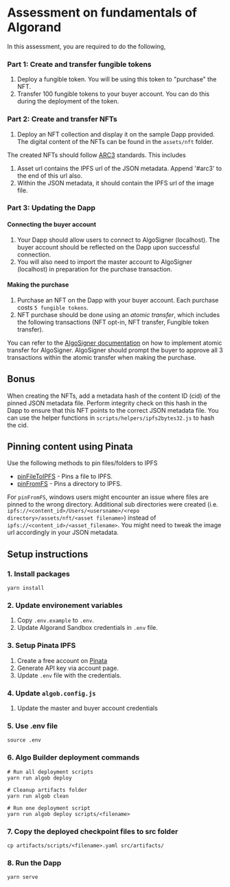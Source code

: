 # Assessment on fundamentals of Algorand

In this assessment, you are required to do the following, 

### Part 1: Create and transfer fungible tokens
1. Deploy a fungible token. You will be using this token to "purchase" the NFT.
2. Transfer 100 fungible tokens to your buyer account. You can do this during the deployment of the token.

### Part 2: Create and transfer NFTs
1. Deploy an NFT collection and display it on the sample Dapp provided. The digital content of the NFTs can be found in the `assets/nft` folder.

The created NFTs should follow [ARC3](https://github.com/algorandfoundation/ARCs/blob/main/ARCs/arc-0003.md) standards. This includes 

1. Asset url contains the IPFS url of the JSON metadata. Append '#arc3' to the end of this url also.
2. Within the JSON metadata, it should contain the IPFS url of the image file.

### Part 3: Updating the Dapp

#### Connecting the buyer account
1. Your Dapp should allow users to connect to AlgoSigner (localhost). The buyer account should be reflected on the Dapp upon successful connection. 
2. You will also need to import the master account to AlgoSigner (localhost) in preparation for the purchase transaction.

#### Making the purchase
1. Purchase an NFT on the Dapp with your buyer account. Each purchase costs `5 fungible tokens`.
2. NFT purchase should be done using an *atomic transfer*, which includes the following transactions (NFT opt-in, NFT transfer, Fungible token transfer).

You can refer to the [AlgoSigner documentation](https://github.com/PureStake/algosigner/blob/develop/docs/dApp-integration.md#algosignersigntxntxnobjects) on how to implement atomic transfer for AlgoSigner. AlgoSigner should prompt the buyer to approve all 3 transactions within the atomic transfer when making the purchase.

## Bonus
When creating the NFTs, add a metadata hash of the content ID (cid) of the pinned JSON metadata file. Perform integrity check on this hash in the Dapp to ensure that this NFT points to the correct JSON metadata file. You can use the helper functions in `scripts/helpers/ipfs2bytes32.js` to hash the cid.

## Pinning content using Pinata
Use the following methods to pin files/folders to IPFS

- [pinFileToIPFS](https://www.npmjs.com/package/@pinata/sdk#pinFileToIPFS) - Pins a file to IPFS.
- [pinFromFS](https://www.npmjs.com/package/@pinata/sdk#pinFromFS) - Pins a directory to IPFS. 

For `pinFromFS`, windows users might encounter an issue where files are pinned to the wrong directory. Additional sub directories were created (i.e. `ipfs://<content_id>/Users/<usersname>/<repo directory>/assets/nft/<asset filename>`) instead of `ipfs://<content_id>/<asset_filename>`. You might need to tweak the image url accordingly in your JSON metadata.

## Setup instructions

### 1. Install packages
```
yarn install
```

### 2. Update environement variables
1. Copy `.env.example` to `.env`.
2. Update Algorand Sandbox credentials in `.env` file.

### 3. Setup Pinata IPFS
1. Create a free account on [Pinata](https://www.pinata.cloud/)
2. Generate API key via account page.
3. Update `.env` file with the credentials.

### 4. Update `algob.config.js`
1. Update the master and buyer account credentials

### 5. Use .env file
```
source .env
```

### 6. Algo Builder deployment commands
```
# Run all deployment scripts
yarn run algob deploy

# Cleanup artifacts folder
yarn run algob clean

# Run one deployment script
yarn run algob deploy scripts/<filename>
```

### 7. Copy the deployed checkpoint files to src folder
```
cp artifacts/scripts/<filename>.yaml src/artifacts/
```

### 8. Run the Dapp
```
yarn serve
```
